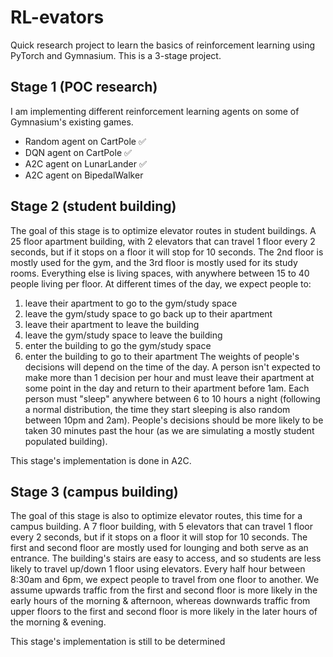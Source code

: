 # RL-evators

Quick research project to learn the basics of reinforcement learning using PyTorch and Gymnasium. This is a 3-stage project.

## Stage 1 (POC research)
I am implementing different reinforcement learning agents on some of Gymnasium's existing games.
- Random agent on CartPole ✅
- DQN agent on CartPole ✅
- A2C agent on LunarLander ✅
- A2C agent on BipedalWalker

## Stage 2 (student building)

The goal of this stage is to optimize elevator routes in student buildings.
A 25 floor apartment building, with 2 elevators that can travel 1 floor every 2 seconds, but if it stops on a floor it will stop for 10 seconds.
The 2nd floor is mostly used for the gym, and the 3rd floor is mostly used for its study rooms. Everything else is living spaces, with anywhere between 15 to 40 people living per floor. At different times of the day, we expect people to:
1. leave their apartment to go to the gym/study space
2. leave the gym/study space to go back up to their apartment
3. leave their apartment to leave the building
4. leave the gym/study space to leave the building
5. enter the building to go the gym/study space
6. enter the building to go to their apartment
The weights of people's decisions will depend on the time of the day. A person isn't expected to make more than 1 decision per hour and must leave their apartment at some point in the day and return to their apartment before 1am. Each person must "sleep" anywhere between 6 to 10 hours a night (following a normal distribution, the time they start sleeping is also random between 10pm and 2am). People's decisions should be more likely to be taken 30 minutes past the hour (as we are simulating a mostly student populated building).

This stage's implementation is done in A2C.

## Stage 3 (campus building)

The goal of this stage is also to optimize elevator routes, this time for a campus building.
A 7 floor building, with 5 elevators that can travel 1 floor every 2 seconds, but if it stops on a floor it will stop for 10 seconds.
The first and second floor are mostly used for lounging and both serve as an entrance. The building's stairs are easy to access, and so students are less likely to travel up/down 1 floor using elevators.
Every half hour between 8:30am and 6pm, we expect people to travel from one floor to another. We assume upwards traffic from the first and second floor is more likely in the early hours of the morning & afternoon, whereas downwards traffic from upper floors to the first and second floor is more likely in the later hours of the morning & evening.

This stage's implementation is still to be determined